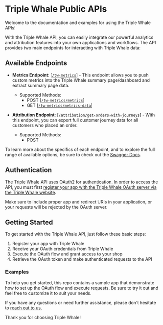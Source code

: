 # Triple Whale Public APIs

Welcome to the documentation and examples for using the Triple Whale APIs! 

With the Triple Whale API, you can easily integrate our powerful analytics and attribution features into your own applications and workflows. The API provides two main endpoints for interacting with Triple Whale data:

## Available Endpoints

- **Metrics Endpoint**: [[`/tw-metrics`](https://developers.triplewhale.com/swagger/index.html#/summary/summary-add-metrics)] - This endpoint allows you to push custom metrics into the Triple Whale summary page/dashboard and extract summary page data.
  - Supported Methods: 
    - POST [[`/tw-metrics/metrics`](https://developers.triplewhale.com/swagger/index.html#/summary/summary-get-metrics)]
    - GET [[`/tw-metrics/metrics-data`](https://developers.triplewhale.com/swagger/index.html#/summary/summary-add-metrics)]

- **Attribution Endpoint**: [[`/attribution/get-orders-with-journeys`](https://developers.triplewhale.com/swagger/index.html#/attribution/attribution-get-orders-with-journeys-post)] - With this endpoint, you can export full customer journey data for all customers who placed an order.
  - Supported Methods: 
    - POST

To learn more about the specifics of each endpoint, and to explore the full range of available options, be sure to check out the [Swagger Docs](https://developers.triplewhale.com/swagger/index.html).

## Authentication

The Triple Whale API uses OAuth2 for authentication. In order to access the API, you must first [register your app with the Triple Whale OAuth server via the Triple Whale website](https://developers.triplewhale.com/register-new-app). 

Make sure to include proper app and redirect URIs in your application, or your requests will be rejected by the OAuth server.

## Getting Started

To get started with the Triple Whale API, just follow these basic steps:

1. Register your app with Triple Whale
2. Receive your OAuth credentials from Triple Whale
3. Execute the OAuth flow and grant access to your shop
4. Retrieve the OAuth token and make authenticated requests to the API  

### Examples  

To help you get started, this repo contains a sample app that demonstrate how to set up the OAuth flow and execute requests. Be sure to try it out and feel free to customize it to suit your needs.

If you have any questions or need further assistance, please don't hesitate to [reach out to us.](mailto:kellet@triplewhale.com)

Thank you for choosing Triple Whale!
